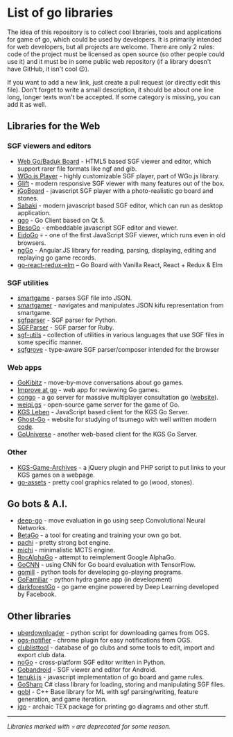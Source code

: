 # List of go libraries

The idea of this repository is to collect cool libraries, tools and applications for game of go, which could be used by developers. It is primarily intended for web developers, but all projects are welcome. There are only 2 rules: code of the project must be licensed as open source (so other people could use it) and it must be in some public web repository (if a library doesn't have GitHub, it isn't cool :wink:).

If you want to add a new link, just create a pull request (or directly edit this file). Don't forget to write a small description, it should be about one line long, longer texts won't be accepted. If some category is missing, you can add it as well.

## Libraries for the Web

### SGF viewers and editors

- [Web Go/Baduk Board](https://github.com/IlyaKirillov/GoProject) - HTML5 based SGF viewer and editor, which support rarer file formats like ngf and gib.
- [WGo.js Player](http://wgo.waltheri.net/player) - highly customizable SGF player, part of WGo.js library.
- [Glift](http://www.gliftgo.com) - modern responsive SGF viewer with many features out of the box.
- [jGoBoard](http://jgoboard.com) - javascript SGF player with a photo-realistic go board and stones.
- [Sabaki](https://github.com/yishn/Sabaki) - modern javascript based SGF editor, which can run as desktop application.
- [qgo](https://github.com/pzorin/qgo) - Go Client based on Qt 5.
- [BesoGo](http://yewang.github.io/besogo/) - embeddable javascript SGF editor and viewer.
- [EidoGo](https://github.com/jkk/eidogo) :skull: - one of the first JavaScript SGF viewer, which runs even in old browsers.
- [ngGo](https://github.com/adambuczynski/ngGo) - Angular.JS library for reading, parsing, displaying, editing and replaying go game records.
- [go-react-redux-elm](https://github.com/ajhyndman/go-react-redux-elm) – Go Board with Vanilla React, React + Redux & Elm

### SGF utilities

- [smartgame](https://github.com/neagle/smartgame) - parses SGF file into JSON.
- [smartgamer](https://github.com/neagle/smartgamer) - navigates and manipulates JSON kifu representation from smartgame.
- [sgfparser](https://github.com/HermanHiddema/sgfparser) - SGF parser for Python.
- [SGFParser](https://github.com/Trevoke/SGFParser) - SGF parser for Ruby.
- [sgf-utils](https://github.com/traveller42/sgf-utils) - collection of utilities in various languages that use SGF files in some specific manner.
- [sgfgrove](https://github.com/anazawa/sgfgrove) - type-aware SGF parser/composer intended for the browser

### Web apps

- [GoKibitz](http://gokibitz.com/) - move-by-move conversations about go games.
- [Improve at go](https://github.com/MatMoore/go-improve) - web app for reviewing Go games.
- [congo](https://github.com/justecorruptio/congo) - a go server for massive multiplayer consultation go ([website](http://con-go.net/)).
- [weiqi.gs](https://weiqi.gs) - open-source game server for the game of Go.
- [KGS Leben](https://github.com/stephenmartindale/kgs-leben) - JavaScript based client for the KGS Go Server.
- [Ghost-Go](http://www.ghost-go.com/) - website for studying of tsumego with well written modern [code](https://github.com/happybai/ghost-go).
- [GoUniverse](https://github.com/IlyaKirillov/GoUniverse) - another web-based client for the KGS Go Server.

### Other

- [KGS-Game-Archives](https://github.com/neagle/KGS-Game-Archives) - a jQuery plugin and PHP script to put links to your KGS games on a webpage.
- [go-assets](https://github.com/atarnowsky/go-assets) - pretty cool graphics related to go (wood, stones).

## Go bots & A.I.

- [deep-go](https://github.com/jsalvatier/deep-go) - move evaluation in go using seep Convolutional Neural Networks.
- [BetaGo](https://github.com/maxpumperla/betago) - a tool for creating and training your own go bot.
- [pachi](https://github.com/pasky/pachi) - pretty strong bot engine.
- [michi](https://github.com/pasky/michi) - minimalistic MCTS engine.
- [RocAlphaGo](https://github.com/Rochester-NRT/RocAlphaGo) - attempt to reimplement Google AlphaGo.
- [GoCNN](https://github.com/jmgilmer/GoCNN) - using CNN for Go board evaluation with TensorFlow.
- [gomill](https://pypi.python.org/pypi/gomill) - python tools for developing go-playing programs.
- [GoFamiliar](https://github.com/salvor7/Gofamiliar) - python hydra game app (in development) 
- [darkforestGo](https://github.com/facebookresearch/darkforestGo) - go game engine powered by Deep Learning developed by Facebook.

## Other libraries

- [uberdownloader](https://github.com/thouis/uberdownloader) - python script for downloading games from OGS.
- [ogs-notifier](https://github.com/prozz/ogs-notifier) - chrome plugin for easy notifications from OGS.
- [clublisttool](https://github.com/slashme/clublisttool) - database of go clubs and some tools to edit, import and export club data.
- [noGo](https://github.com/inclement/noGo) - cross-platform SGF editor written in Python.
- [Gobandroid](https://github.com/ligi/gobandroid) - SGF viewer and editor for Android.
- [tenuki.js](https://github.com/aprescott/tenuki.js) - javascript implementation of go board and game rules.
- [GoSharp](https://github.com/paviad/GoSharp) C# class library for loading, storing and manipulating SGF files.
- [gobl](https://github.com/burz/gobl) - C++ Base library for ML with sgf parsing/writing, feature generation, and game iteration.
- [igo](https://www.ctan.org/tex-archive/fonts/igo) - archaic TEX package for printing go diagrams and other stuff.

---

*Libraries marked with :skull: are deprecated for some reason.*
